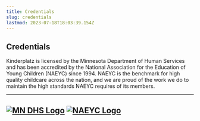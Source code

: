 ```yaml
---
title: Credentials
slug: credentials
lastmod: 2023-07-18T18:03:39.154Z
---
```

## Credentials

Kinderplatz is licensed by the Minnesota Department of Human Services and has been accredited by the National Association for the Education of Young Children (NAEYC) since 1994. NAEYC is the benchmark for high quality childcare across the nation, and we are proud of the work we do to maintain the high standards NAEYC requires of its members.

---
[![MN DHS Logo](/images/logo/dhs-logo-rgb-color-1200x338-transparent.png)](https://mn.gov/dhs//)
[![NAEYC Logo](/images/logo/naeyc-logo.png)](https://www.naeyc.org/)
---